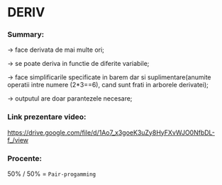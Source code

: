 # DERIV

### Summary:

-> face derivata de mai multe ori;

-> se poate deriva in functie de diferite variabile;

-> face simplificarile specificate in barem dar si suplimentare(anumite operatii intre numere (2*3==6), cand sunt frati in arborele derivatei);

-> outputul are doar parantezele necesare;


### Link prezentare video:

https://drive.google.com/file/d/1Ao7_x3goeK3uZy8HyFXvWJO0NfbDL-f_/view


### Procente:

50% / 50%  =  `Pair-progamming`

